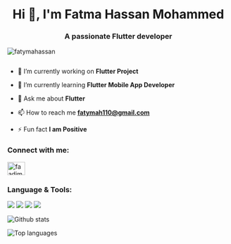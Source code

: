 <h1 align="center">Hi 👋, I'm Fatma Hassan Mohammed</h1>
<h3 align="center">A passionate Flutter developer </h3>

<p align="left"> <img src="https://komarev.com/ghpvc/?username=fatymahassan&label=Profile%20views&color=0e75b6&style=flat" alt="fatymahassan" /> </p>

<p align="left"> <a href="https://twitter.com/" target="blank"><img src="https://img.shields.io/twitter/follow/?logo=twitter&style=for-the-badge" alt="" /></a> </p>

- 🔭 I’m currently working on **Flutter Project**

- 🌱 I’m currently learning **Flutter Mobile App Developer**

- 💬 Ask me about **Flutter**

- 📫 How to reach me **fatymah110@gmail.com**

- ⚡ Fun fact **I am Positive**



<h3 align="left">Connect with me:</h3>
<p align="left">
<a href="https://instagram.com/faadimu" target="blank"><img align="center" src="https://raw.githubusercontent.com/rahuldkjain/github-profile-readme-generator/master/src/images/icons/Social/instagram.svg" alt="faadimu" height="30" width="40" /></a>
</p>
<h3 align="left">Language & Tools:</h3>

 <img src ="https://img.shields.io/badge/-HTML-e34f26?logo=html5&logoColor=fff">  <img src ="https://img.shields.io/badge/-CSS-1572B6?logo=CSS3&logoColor=fff">  <img src ="https://img.shields.io/badge/-Dart-0175C2?logo=Dart&logoColor=fff"> <img src ="https://img.shields.io/badge/-Flutter-02569B?logo=Flutter&logoColor=fff">





![Github stats](https://github-readme-stats.vercel.app/api?username=fatymaHassan&count_private=true&show_icons=true&theme=radical)

![Top languages](https://github-readme-stats.vercel.app/api/top-langs/?username=fatymaHassan&show_icons=true&theme=radical)
